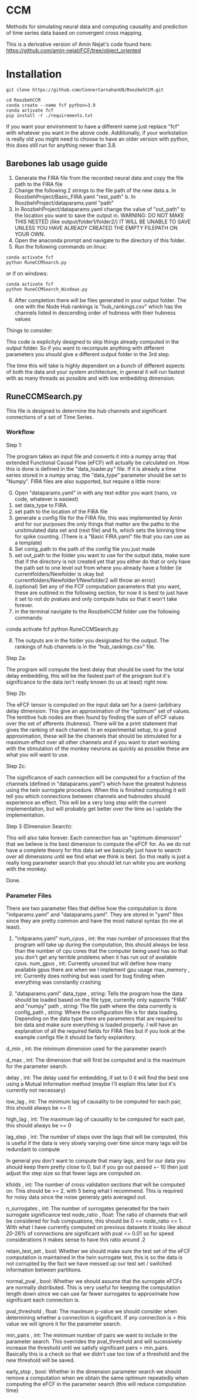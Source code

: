 # CCM
Methods for simulating neural data and computing causality and prediction of time series data based on convergent cross mapping.

This is a derivative version of Amin Nejat's code found here: https://github.com/amin-nejat/FCF/tree/object_oriented

# Installation
```
git clone https://github.com/ConnerCarnahanUO/RoozbehCCM.git

cd RoozbehCCM
conda create --name fcf python=3.9
conda activate fcf
pip install -r ./requirements.txt

```
If you want your environment to have a different name just replace "fcf" with whatever you want in the above code. Additionally, if your workstation is really old you might need to choose to have an older version with python, this does still run for anything newer than 3.8.

## Barebones lab usage guide

1. Generate the FIRA file from the recorded neural data and copy the file path to the FIRA file
2. Change the following 2 strings to the file path of the new data
   a. In RoozbehProject/Basic_FIRA.yaml "rest_path"
   b. In RoozbehProject/dataparams.yaml "path"
3. In RoozbehProject/dataparams.yaml change the value of "out_path" to the location you want to save the output in. WARNING: DO NOT MAKE THIS NESTED (like output/folder1/folder2/) IT WILL BE UNABLE TO SAVE UNLESS YOU HAVE ALREADY CREATED THE EMPTY FILEPATH ON YOUR OWN.
4. Open the anaconda prompt and navigate to the directory of this folder.
5. Run the following commands on linux:
```
conda activate fcf
python RuneCCMSearch.py
```

or if on windows:

```
conda activate fcf
python RuneCCMSearch_Windows.py
```

6. After completion there will be files generated in your output folder. The one with the Node Hub rankings is "hub_rankings.csv" which has the channels listed in descending order of hubness with their hubness values

Things to consider: 

This code is explicityly designed to skip things already computed in the output folder. So if you want to recompute anything with different parameters you should give a different output folder in the 3rd step.

The time this will take is highly dependent on a bunch of different aspects of both the data and your system architecture, in general it will run fastest with as many threads as possible and with low embedding dimension.

## RuneCCMSearch.py

This file is designed to determine the hub channels and significant connections of a set of Time Series.

### Workflow

Step 1:

The program takes an input file and converts it into a numpy array that extended Functional Causal Flow (eFCF) will actually be calculated on. How this is done is defined in the "data_loader.py" file. If it is already a time series stored in a numpy array, the "data_type" parameter should be set to "Numpy". FIRA files are also supported, but require a little more:

0. Open "dataparams.yaml" in with any text editor you want (nano, vs code, whatever is easiest)
1. set data_type to FIRA.
2. set path to the location of the FIRA file
3. generate a config file for the FIRA file, this was implemented by Amin and for our purposes the only things that matter are the paths to the unstimulated data set and (rest file) and fs, which sets the binning time for spike counting. (There is a "Basic FIRA.yaml" file that you can use as a template)
4. Set conig_path to the path of the config file you just made
5. set out_path to the folder you want to use for the output data, make sure that if the directory is not created yet that you either do that or only have the path set to one level out from where you already have a folder (ie currentfolders/Newfolder is okay but currentfolders/Newfolder1/Newfolder2 will throw an error)
6. (optional) Set any of the FCF computation parameters that you want, these are outlined in the following section, for now it is best to just have it set to not do pvalues and only compute hubs so that it won't take forever.
7. in the terminal navigate to the RoozbehCCM folder use the following commands:

conda activate fcf
python RuneCCMSearch.py

8. The outputs are in the folder you designated for the output. The rankings of hub channels is in the "hub_rankings.csv" file.

Step 2a:

The program will compute the best delay that should be used for the total delay embedding, this will be the fastest part of the program but it's significance to the data isn't really known (to us at least) right now.

Step 2b:

The eFCF tensor is computed on the input data set for a (semi-)arbitrary delay dimension. This give an approximation of the "optimum" set of values. The tentitive hub nodes are then found by finding the sum of eFCF values over the set of afferents (hubness). There will be a print statement that gives the ranking of each channel. In an experimental setup, to a good approximation, these will be the channels that should be stimulated for a maximum effect over all other channels and if you want to start working with the stimulation of the monkey neurons as quickly as possible these are what you will want to use.

Step 2c:

The significance of each connection will be computed for a fraction of the channels (defined in "dataparams.yaml") which have the greatest hubness using the twin surrogate procedure. When this is finished computing it will tell you which connections between channels and hubnodes should experience an effect. This will be a very long step with the current implementation, but will probably get better over the time as I update the implementation.

Step 3 (Dimension Search):

This will also take forever. Each connection has an "optimum dimension" that we believe is the best dimension to compute the eFCF for. As we do not have a complete theory for this data set we basically just have to search over all dimensions until we find what we think is best. So this really is just a really long parameter search that you should let run while you are working with the monkey.

Done.

### Parameter Files

There are two parameter files that define how the computation is done "initparams.yaml" and "dataparams.yaml". They are stored in "yaml" files since they are pretty common and have the most natural syntax (to me at least).

1. "initparams.yaml"
num_cpus , int: the max number of processes that the program will take up during the computation, this should always be less than the number of cpu cores that the computer being used has so that you don't get any terrible problems when it has run out of available cpus.
num_gpus , int: Currently unused but will define how many available gpus there are when we I implement gpu usage
max_memory , int: Currently does nothing but was used for bug finding when everything was constantly crashing

2. "dataparams.yaml"
data_type , string: Tells the program how the data should be loaded based on the file type, currently only supports "FIRA" and "numpy"
path , string: The file path where the data currently is
config_path , string: Where the configuration file is for data loading. Depending on the data type there are parameters that are required to bin data and make sure everything is loaded properly. I will have an explanation of all the required fields for FIRA files but if you look at the example configs file it should be fairly explanitory.

d_min , int: the minimum dimension used for the parameter search

d_max , int: The dimension that will first be computed and is the maximum for the parameter search.

delay , int: The delay used for embedding, if set to 0 it will find the best one using a Mutual Information method (maybe I'll explain this later but it's currently not necessary)

low_lag , int: The minimum lag of causality to be computed for each pair, this should always be <= 0

high_lag , int: The maximum lag of causality to be computed for each pair, this should always be >= 0

lag_step , int: The number of steps over the lags that will be computed, this is useful if the data is very slowly varying over time since many lags will be redundant to compute

In general you don't want to compute that many lags, and for our data you should keep them pretty close to 0, but if you go out passed +- 10 then just adjust the step size so that fewer lags are computed on.

kfolds , int: The number of cross validation sections that will be computed on. This should be >= 2, with 5 being what I recommend. This is required for noisy data since the noise generaly gets averaged out.

n_surrogates , int: The number of surrogates generated for the twin surrogate significance test
node_ratio , float: The ratio of channels that will be considered for hub compuations, this should be 0 <= node_ratio <= 1. With what I have currently computed on previous datasets it looks like about 20-26% of connections are significant with pval <= 0.01 so for speed considerations it makes sense to have this ratio around .2

retain_test_set , bool: Whether we should make sure the test set of the eFCF computation is maintained in the twin surrogate test, this is so the data is not corrupted by the fact we have messed up our test set / switched information between partitions.

normal_pval , bool: Whether we should assume that the surrogate eFCFs are normally distributed. This is very useful for keeping the computation length down since we can use far fewer surrogates to approximate how significant each connection is.

pval_threshold , float: The maximum p-value we should consider when determining whether a connection is significant. If any connection is > this value we will ignore it for the parameter search.

min_pairs , int: The minimum number of pairs we want to include in the parameter search. This overrides the pval_threshold and will sucessively increase the threshold until we satisfy significant pairs > min_pairs. Basically this is a check so that we didn't use too low of a threshold and the new threshold will be saved.

early_stop , bool: Whether in the dimension parameter search we should remove a computation when we obtain the same optimum repeatedly when computing the eFCF in the parameter search (this will reduce computation time)
